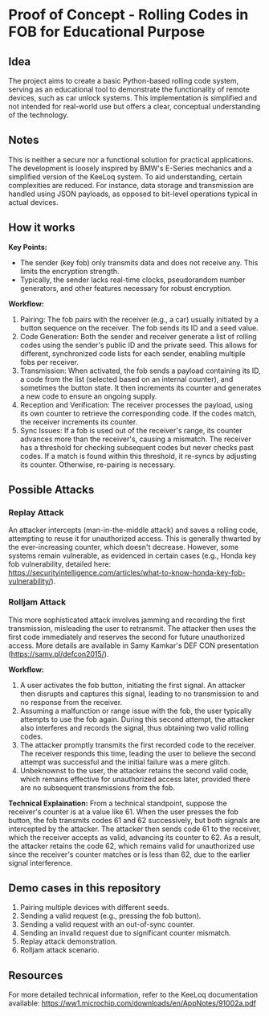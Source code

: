 # Proof of Concept - Rolling Codes in FOB for Educational Purpose

## Idea
The project aims to create a basic Python-based rolling code system, serving as an educational tool to demonstrate the functionality of remote devices, such as car unlock systems. This implementation is simplified and not intended for real-world use but offers a clear, conceptual understanding of the technology.

## Notes
This is neither a secure nor a functional solution for practical applications. The development is loosely inspired by BMW's E-Series mechanics and a simplified version of the KeeLoq system. To aid understanding, certain complexities are reduced. For instance, data storage and transmission are handled using JSON payloads, as opposed to bit-level operations typical in actual devices.

## How it works

<b>Key Points:</b>
- The sender (key fob) only transmits data and does not receive any. This limits the encryption strength.
- Typically, the sender lacks real-time clocks, pseudorandom number generators, and other features necessary for robust encryption.

<b>Workflow:</b>
1. Pairing: The fob pairs with the receiver (e.g., a car) usually initiated by a button sequence on the receiver. The fob sends its ID and a seed value.
2. Code Generation: Both the sender and receiver generate a list of rolling codes using the sender's public ID and the private seed. This allows for different, synchronized code lists for each sender, enabling multiple fobs per receiver.
3. Transmission: When activated, the fob sends a payload containing its ID, a code from the list (selected based on an internal counter), and sometimes the button state. It then increments its counter and generates a new code to ensure an ongoing supply.
4. Reception and Verification: The receiver processes the payload, using its own counter to retrieve the corresponding code. If the codes match, the receiver increments its counter.
5. Sync Issues: If a fob is used out of the receiver's range, its counter advances more than the receiver's, causing a mismatch. The receiver has a threshold for checking subsequent codes but never checks past codes. If a match is found within this threshold, it re-syncs by adjusting its counter. Otherwise, re-pairing is necessary.


## Possible Attacks

### Replay Attack
An attacker intercepts (man-in-the-middle attack) and saves a rolling code, attempting to reuse it for unauthorized access. This is generally thwarted by the ever-increasing counter, which doesn't decrease. However, some systems remain vulnerable, as evidenced in certain cases (e.g., Honda key fob vulnerability, detailed here: https://securityintelligence.com/articles/what-to-know-honda-key-fob-vulnerability/).

### Rolljam Attack
This more sophisticated attack involves jamming and recording the first transmission, misleading the user to retransmit. The attacker then uses the first code immediately and reserves the second for future unauthorized access. More details are available in Samy Kamkar's DEF CON presentation (https://samy.pl/defcon2015/).

<b>Workflow:</b>
1. A user activates the fob button, initiating the first signal. An attacker then disrupts and captures this signal, leading to no transmission to and no response from the receiver.
2. Assuming a malfunction or range issue with the fob, the user typically attempts to use the fob again. During this second attempt, the attacker also interferes and records the signal, thus obtaining two valid rolling codes.
3. The attacker promptly transmits the first recorded code to the receiver. The receiver responds this time, leading the user to believe the second attempt was successful and the initial failure was a mere glitch.
4. Unbeknownst to the user, the attacker retains the second valid code, which remains effective for unauthorized access later, provided there are no subsequent transmissions from the fob.

<b>Technical Explaination:</b>
From a technical standpoint, suppose the receiver's counter is at a value like 61. When the user presses the fob button, the fob transmits codes 61 and 62 successively, but both signals are intercepted by the attacker. The attacker then sends code 61 to the receiver, which the receiver accepts as valid, advancing its counter to 62. As a result, the attacker retains the code 62, which remains valid for unauthorized use since the receiver's counter matches or is less than 62, due to the earlier signal interference.


## Demo cases in this repository
1. Pairing multiple devices with different seeds.
2. Sending a valid request (e.g., pressing the fob button).
3. Sending a valid request with an out-of-sync counter.
4. Sending an invalid request due to significant counter mismatch.
5. Replay attack demonstration.
6. Rolljam attack scenario.


## Resources
For more detailed technical information, refer to the KeeLoq documentation available: https://ww1.microchip.com/downloads/en/AppNotes/91002a.pdf